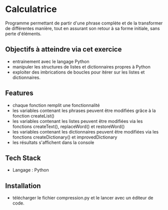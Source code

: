 # Calculatrice

Programme permettant de partir d'une phrase complète et de la transformer de différentes manière, tout en assurant son retour à sa forme initiale, sans perte d'éléments.

## Objectifs à atteindre via cet exercice

- entrainement avec le langage Python
- manipuler les structures de listes et dictionnaires propres à Python
- exploiter des imbrications de boucles pour itérer sur les listes et dictionnaires.

## Features

- chaque fonction remplit une fonctionnalité
- les variables contenant les phrases peuvent être modifiées grâce à la fonction createList()
- les variables contenant les listes peuvent être modifiées via les fonctions createText(), replaceWord() et restoreWord()
- les variables contenant les dictionnaires peuvent être modifiées via les fonctions createDictionary() et improvedDictionary
- les résultats s'affichent dans la console

## Tech Stack

- Langage : Python

## Installation

- télécharger le fichier compression.py et le lancer avec un éditeur de code.
